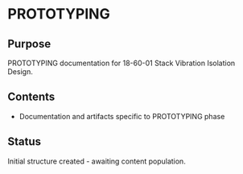 # PROTOTYPING

## Purpose
PROTOTYPING documentation for 18-60-01 Stack Vibration Isolation Design.

## Contents
- Documentation and artifacts specific to PROTOTYPING phase

## Status
Initial structure created - awaiting content population.
